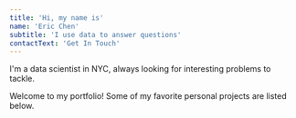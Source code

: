 ```yaml
---
title: 'Hi, my name is'
name: 'Eric Chen'
subtitle: 'I use data to answer questions'
contactText: 'Get In Touch'
---
```


I'm a data scientist in NYC, always looking for interesting problems to tackle.

Welcome to my portfolio! Some of my favorite personal projects are listed below.
